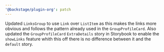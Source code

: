 ```yaml
---
'@backstage/plugin-org': patch
---
```


Updated `LinksGroup` to use `Link` over `ListItem` as this makes the links more obvious and follows the pattern already used in the `GroupProfileCard`. Also updated the `GroupProfileCard` `ExtraDetails` story in Storybook to enable the `showLinks` feature whith this off there is no difference between it and the `default` story.

